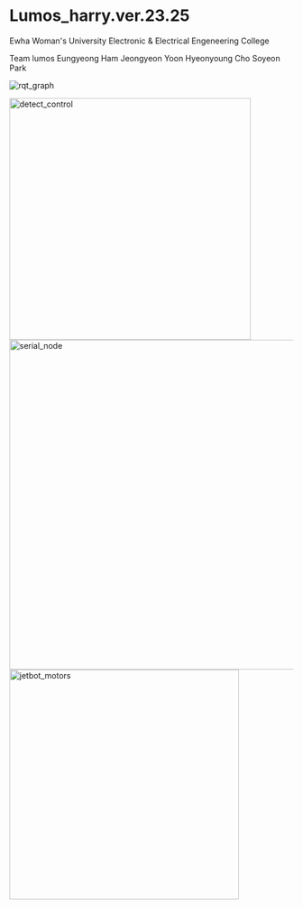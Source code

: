 # Lumos_harry.ver.23.25

Ewha Woman's University
Electronic & Electrical Engeneering College

Team lumos
Eungyeong Ham
Jeongyeon Yoon
Hyeonyoung Cho
Soyeon Park



![rqt_graph](https://user-images.githubusercontent.com/80740805/122635435-e409be80-d11e-11eb-8c80-f9bd15153b7e.png)


<img width="428" alt="detect_control" src="https://user-images.githubusercontent.com/80740805/122635428-dd7b4700-d11e-11eb-91d0-d2b6e0448abf.PNG">

<img width="584" alt="serial_node" src="https://user-images.githubusercontent.com/80740805/122635443-ebc96300-d11e-11eb-923d-214fcff8c36d.PNG">

<img width="407" alt="jetbot_motors" src="https://user-images.githubusercontent.com/80740805/122635447-f552cb00-d11e-11eb-9ed8-2cf987d0614e.PNG">

